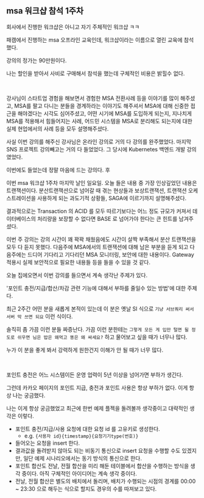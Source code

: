 ## msa 워크샵 참석 1주차

회사에서 진행한 워크샵은 아니고 자기 주체적인 워크샵 ㅋㅋ<br/>

패캠에서 진행하는 msa 오프라인 교육인데, 워크샵이라는 이름으로 열린 교육에 참석했다.<br/>

강의의 정가는 90만원이다.<br/>

나는 할인을 받아서 사비로 구매해서 참석을 했는데 구체적인 비용은 밝힐수 없다.<br/>

<br/>



강사님이 스타트업 경험을 해보면서 경험한 MSA 전환사례 등을 이야기를 많이 해주셨고, MSA를 팔고 다니는 분들을 경계하라는 이야기도 해주셔서 MSA에 대해 신중한 접근을 해야겠다는 시각도 심어주셨고, 어떤 시기에 MSA를 도입하게 되는지, 지나치게 MSA를 적용해서 힘들어지는 사례, 어드민 시스템을 MSA로 분리해도 되는지에 대한 실제 현업에서의 사례 등을 모두 설명해주셨다.<br/>



사실 이번 강의를 해주신 강사님은 온라인 강의로 거의 다 강의를 완주했었다. 마지막 SNS 프로젝트 강의빼고는 거의 다 들었었다. 그 당시에 Kubernetes 백엔드 개발 강의였었다.<br/>

이번에도 들었는데 정말 마음에 드는 강의다. 후 <br/>



이번 msa 워크샵 1주차 마지막 날인 일요일. 오늘 들은 내용 중 가장 인상깊었던 내용은 트랜잭션이다. 분산트랜잭션으로 넘어갈 때 겪는 현상들과 보상트랜잭션, 트랜잭션 오케스트레이션을 사용하게 되는 과도기적 상황들, SAGA에 이르기까지 설명해주셨다.<br/>

결과적으로는 Transaction 의 ACID 를 모두 따르기보다는 어느 정도 규모가 커져서 데이터베이스의 처리량을 보장할 수 없다면 BASE 로 넘어가야 한다는 큰 힌트를 남겨주셨다.<br/>

이번 주 강의는 강의 시간이 꽤 꽉꽉 채웠음에도 시간이 살짝 부족해서 분산 트랜잭션을 모두 다 듣지 못했다. 다음주에 MSA에서의 트랜잭션에 대해 남은 부분을 듣게 되고 다음주에는 드디어 기다리고 기다리던 MSA 모니터링, 보안에 대한 내용이다. Gateway 적용시 실제 보안적으로 필요한 내용들 등을 들을 수 있을 것 같다.<br/>



오늘 집에오면서 이번 강의를 들으면서 계속 생각난 주제가 있다.<br/>

'포인트 충전/지급/합산/차감 관련 기능에 대해서 부하를 줄일수 있는 방법'에 대한 주제다.<br/>

최근 2주간 어떤 분을 새롭게 본적이 있는데 이 분은 옛날 SI 식으로 `기냥 서브쿼리 써서 서버 막 쓰면 되요` 이런 식이다.<br/>

솔직히 좀 가끔 이런 분들 짜증난다. 가끔 이런 분한테는 `그렇게 모든 게 입만 털면 될 정도로 쉬우면 님은 밥은 왜먹고 똥은 왜 싸세요?` 하고 물어보고 싶을 때가  너무나 많다.<br/>

누가 이 분을 좋게 봐서 강력하게 원한건지 이해가 안 될 때가 너무 많다.<br/>

<br/>



포인트 충전은 어느 시스템이든 운영 업력이 5년 이상을 넘어가면 부하가 생긴다.<br/>

그런데 카카오 페이지의 포인트 지급, 충전과 포인트 사용은 항상 부하가 없다. 이게 항상 나는 궁금했다.<br/>

나는 이게 항상 궁금했었고 최근에 한번 예제 플젝을 돌려볼까 생각중이고 대략적인 생각은 이렇다.

- 포인트 충전/지급/사용 요청에 대한 요청 id 를 고유키로 생성한다.
  - e.g. `{사용자 id}{timestamp}{요청기기type(번호)}` 
- 들어오는 요청을 insert 한다.
- 결과값을 돌려받지 않아도 되는 비동기 통신으로 insert 요청을 수행할 수도 있겠지만, 일단 예제 시나리오에서는 동기 방식의 통신으로 한다.
- 포인트 합산도 전날, 전월 합산을 미리 해둔 테이블에서 합산을 수행하는 방식을 생각 중이다. 아직 구체적인 아이디어는 계속 생각 중이다.
- 전날, 전월 합산은 별도의 배치에서 돌리며, 배치가 수행되는 시점의 경계를 00:00 \~ 23:30 으로 해두는 식으로 할지도 경우의 수를 따져보고 있다.

<br/>







